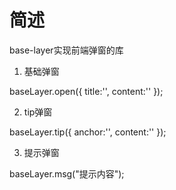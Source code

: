 # 简述
base-layer实现前端弹窗的库

1. 基础弹窗

baseLayer.open({
	title:'',
	content:''
});

2. tip弹窗

baseLayer.tip({
	anchor:'',
	content:''
});

3. 提示弹窗

baseLayer.msg("提示内容");